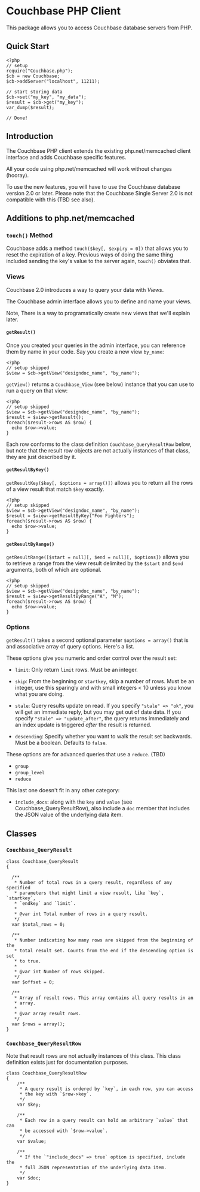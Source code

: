 # Couchbase PHP Client

This package allows you to access Couchbase database servers from PHP.

## Quick Start

    <?php
    // setup
    require("Couchbase.php");
    $cb = new Couchbase;
    $cb->addServer("localhost", 11211);
    
    // start storing data
    $cb->set("my_key", "my_data");
    $result = $cb->get("my_key");
    var_dump($result);

    // Done!

## Introduction

The Couchbase PHP client extends the existing php.net/memcached client
interface and adds Couchbase specific features.

All your code using php.net/memcached will work without changes (hooray).

To use the new features, you will have to use the Couchbase database version
2.0 or later. Please note that the Couchbase Single Server 2.0 is not
compatible with this (TBD see also).


## Additions to php.net/memcached

### `touch()` Method

Couchbase adds a method `touch($key[, $expiry = 0])` that allows you to reset
the expiration of a key. Previous ways of doing the same thing included
sending the key's value to the server again, `touch()` obviates that.

### Views

Couchbase 2.0 introduces a way to query your data with _Views_.

The Couchbase admin interface allows you to define and name your views.

Note, There is a way to programatically create new views that we'll explain
later.

#### `getResult()`

Once you created your queries in the admin interface, you can reference them
by name in your code. Say you create a new view `by_name`:

    <?php
    // setup skipped
    $view = $cb->getView("designdoc_name", "by_name");

`getView()` returns a `Couchbase_View` (see below) instance that you can
 use to run a query on that view:

    <?php
    // setup skipped
    $view = $cb->getView("designdoc_name", "by_name");
    $result = $view->getResult();
    foreach($result->rows AS $row) {
      echo $row->value;
    }

Each row conforms to the class definition `Couchbase_QueryResultRow` below,
but note that the result row objects are not actually instances of that class,
they are just described by it.

#### `getResultByKey()`

`getResultKey($key[, $options = array()])` allows you to return all the rows
of a view result that match `$key` exactly.

    <?php
    // setup skipped
    $view = $cb->getView("designdoc_name", "by_name");
    $result = $view->getResultByKey("Foo Fighters");
    foreach($result->rows AS $row) {
      echo $row->value;
    }

#### `getResultByRange()`

`getResultRange([$start = null][, $end = null][, $options])` allows you to
retrieve a range from the view result delimited by the `$start` and `$end`
arguments, both of which are optional.

    <?php
    // setup skipped
    $view = $cb->getView("designdoc_name", "by_name");
    $result = $view->getResultByRange("A", "M");
    foreach($result->rows AS $row) {
      echo $row->value;
    }


### Options

`getResult()` takes a second optional parameter `$options = array()` that is and
associative array of query options. Here's a list.


These options give you numeric and order control over the result set:

 - `limit`: Only return `limit` rows. Must be an integer.
 - `skip`: From the beginning or `startkey`, skip a number of rows. Must be
      an integer, use this sparingly and with small integers < 10 unless you
      know what you are doing.

 - `stale`: Query results update on read. If you specify `"stale" => "ok"`,
      you will get an immediate reply, but you may get out of date data.
      If you specify `"stale" => "update_after"`, the query returns
      immediately and an index update is triggered *after* the result is
      returned.

 - `descending`: Specify whether you want to walk the result set backwards.
      Must be a boolean. Defaults to `false`.

These options are for advanced queries that use a `reduce`. (TBD)

 - `group`
 - `group_level`
 - `reduce`

This last one doesn't fit in any other category:

 - `include_docs`: along with the `key` and `value`
   (see Couchbase_QueryResultRow), also include a `doc` member that includes
   the JSON value of the underlying data item.

## Classes

### `Couchbase_QueryResult`


    class Couchbase_QueryResult
    {

      /**
       * Number of total rows in a query result, regardless of any specified
       * parameters that might limit a view result, like `key`, `startkey`,
       * `endkey` and `limit`.
       *
       * @var int Total number of rows in a query result.
       */
      var $total_rows = 0;

      /**
       * Number indicating how many rows are skipped from the beginning of the
       * total result set. Counts from the end if the descending option is set
       * to true.
       *
       * @var int Number of rows skipped.
       */
      var $offset = 0;

      /**
       * Array of result rows. This array contains all query results in an
       * array.
       *
       * @var array result rows.
       */
      var $rows = array();
    }

### `Couchbase_QueryResultRow`

Note that result rows are not actually instances of this class. This class
definition exists just for documentation purposes.

    class Couchbase_QueryResultRow
    {
        /**
         * A query result is ordered by `key`, in each row, you can access
         * the key with `$row->key`.
         */
        var $key;

        /**
         * Each row in a query result can hold an arbitrary `value` that can
         * be accessed with `$row->value`.
         */
        var $value;

        /**
         * If the `"include_docs" => true` option is specified, include the
         * full JSON representation of the underlying data item.
         */
        var $doc;
    }
